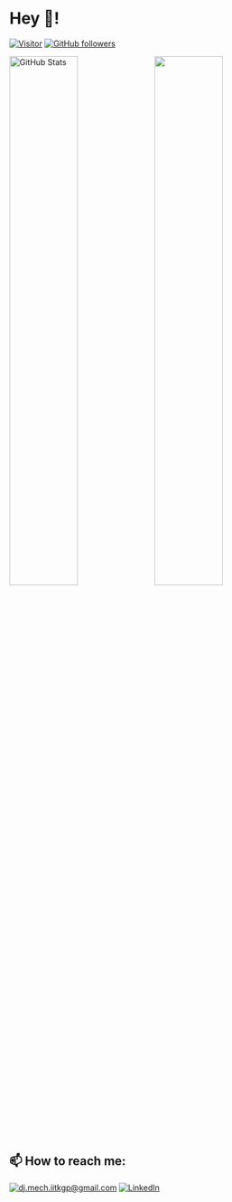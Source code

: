 <h1>Hey 👋!</h1>

[![Visitor](https://visitor-badge.laobi.icu/badge?page_id=avvari-da.avvari-da)](https://github.com/avvari-da) [![GitHub followers](https://img.shields.io/github/followers/avvari-da.svg?style=social&label=Follow)](https://github.com/avvari-da?tab=followers)

<div>
  <img style="float: left; width: 49%" src="https://github-readme-streak-stats.herokuapp.com/?user=avvari-da" alt="GitHub Stats" />
  <img style="float: right; width: 49%" src="https://github-readme-stats.vercel.app/api?username=avvari-da&count_private=true&show_icons=true&theme=vue&include_all_commits=true" />
  <div style="clear: both"></div>
</div>

<h2>📫 How to reach me:</h2>

<a href="mailto:dj.mech.iitkgp@gmail.com">![dj.mech.iitkgp@gmail.com](https://img.shields.io/badge/Gmail-D14836?style=for-the-badge&logo=gmail&logoColor=white)</a> <a href="https://www.linkedin.com/in/dheerajavvari/">![LinkedIn](https://img.shields.io/badge/LinkedIn-0077B5?style=for-the-badge&logo=linkedin&logoColor=white)</a>
